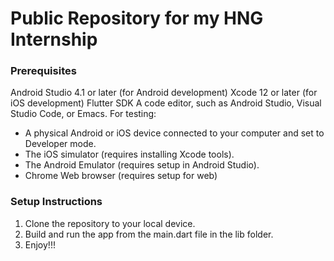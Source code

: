 # Public Repository for my HNG Internship

### Prerequisites
Android Studio 4.1 or later (for Android development)
Xcode 12 or later (for iOS development)
Flutter SDK
A code editor, such as Android Studio, Visual Studio Code, or Emacs.
For testing:
- A physical Android or iOS device connected to your computer and set to Developer mode.
- The iOS simulator (requires installing Xcode tools).
- The Android Emulator (requires setup in Android Studio).
- Chrome Web browser (requires setup for web)

### Setup Instructions
1. Clone the repository to your local device.
2. Build and run the app from the main.dart file in the lib folder.
3. Enjoy!!!






